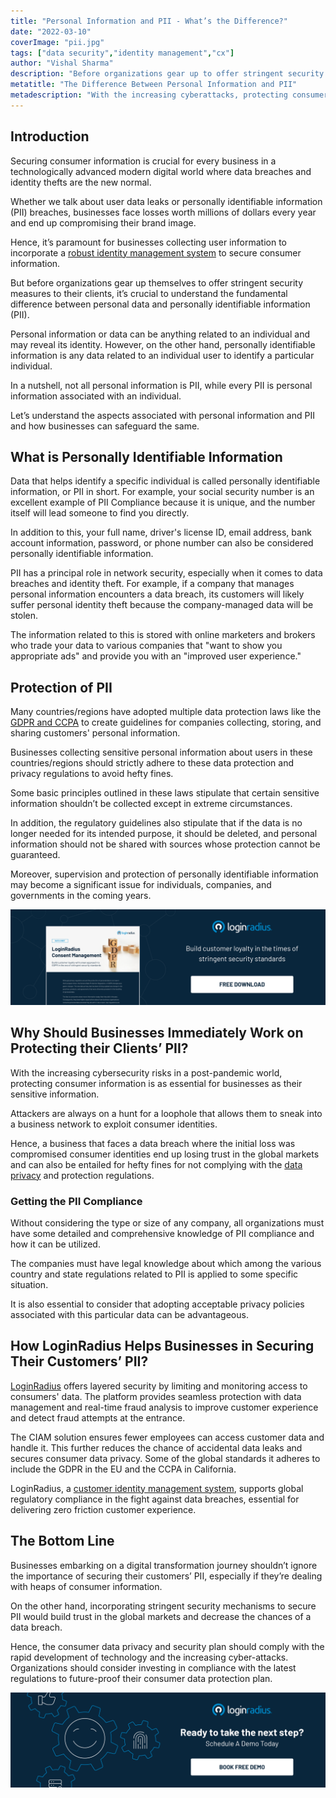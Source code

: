 ```yaml
---
title: "Personal Information and PII - What’s the Difference?"
date: "2022-03-10"
coverImage: "pii.jpg"
tags: ["data security","identity management","cx"]
author: "Vishal Sharma"
description: "Before organizations gear up to offer stringent security measures to their clients, it’s crucial to understand the fundamental difference between personal data and personally identifiable information (PII)."
metatitle: "The Difference Between Personal Information and PII"
metadescription: "With the increasing cyberattacks, protecting consumer identities is crucial. However, there is a thin line between personal information and PII. Read this blog to figure out the difference."
---
```


## Introduction

Securing consumer information is crucial for every business in a technologically advanced modern digital world where data breaches and identity thefts are the new normal. 

Whether we talk about user data leaks or personally identifiable information (PII) breaches, businesses face losses worth millions of dollars every year and end up compromising their brand image. 

Hence, it’s paramount for businesses collecting user information to incorporate a [robust identity management system](https://www.loginradius.com/b2b-identity/) to secure consumer information. 

But before organizations gear up themselves to offer stringent security measures to their clients, it’s crucial to understand the fundamental difference between personal data and personally identifiable information (PII). 

Personal information or data can be anything related to an individual and may reveal its identity. However, on the other hand, personally identifiable information is any data related to an individual user to identify a particular individual. 

In a nutshell, not all personal information is PII, while every PII is personal information associated with an individual. 

Let’s understand the aspects associated with personal information and PII and how businesses can safeguard the same. 


## What is Personally Identifiable Information

Data that helps identify a specific individual is called personally identifiable information, or PII in short. For example, your social security number is an excellent example of PII Compliance because it is unique, and the number itself will lead someone to find you directly.

In addition to this, your full name, driver's license ID, email address, bank account information, password, or phone number can also be considered personally identifiable information.

PII has a principal role in network security, especially when it comes to data breaches and identity theft. For example, if a company that manages personal information encounters a data breach, its customers will likely suffer personal identity theft because the company-managed data will be stolen.

The information related to this is stored with online marketers and brokers who trade your data to various companies that "want to show you appropriate ads" and provide you with an "improved user experience."


## Protection of PII

Many countries/regions have adopted multiple data protection laws like the [GDPR and CCPA](https://www.loginradius.com/blog/identity/ccpa-vs-gdpr-the-compliance-war/) to create guidelines for companies collecting, storing, and sharing customers' personal information. 

Businesses collecting sensitive personal information about users in these countries/regions should strictly adhere to these data protection and privacy regulations to avoid hefty fines. 

Some basic principles outlined in these laws stipulate that certain sensitive information shouldn’t be collected except in extreme circumstances.

In addition, the regulatory guidelines also stipulate that if the data is no longer needed for its intended purpose, it should be deleted, and personal information should not be shared with sources whose protection cannot be guaranteed. 

Moreover, supervision and protection of personally identifiable information may become a significant issue for individuals, companies, and governments in the coming years.

[![DS-consent-mngmnt](DS-consent-mngmnt.png)](https://www.loginradius.com/resource/loginradius-consent-management)


## Why Should Businesses Immediately Work on Protecting their Clients’ PII?

With the increasing cybersecurity risks in a post-pandemic world, protecting consumer information is as essential for businesses as their sensitive information. 

Attackers are always on a hunt for a loophole that allows them to sneak into a business network to exploit consumer identities. 

Hence, a business that faces a data breach where the initial loss was compromised consumer identities end up losing trust in the global markets and can also be entailed for hefty fines for not complying with the [data privacy](https://www.loginradius.com/blog/identity/consumer-data-privacy-security/) and protection regulations. 


### Getting the PII Compliance 

Without considering the type or size of any company, all organizations must have some detailed and comprehensive knowledge of PII compliance and how it can be utilized. 

The companies must have legal knowledge about which among the various country and state regulations related to PII is applied to some specific situation. 

It is also essential to consider that adopting acceptable privacy policies associated with this particular data can be advantageous. 


## How LoginRadius Helps Businesses in Securing Their Customers’ PII? 

[LoginRadius](https://www.loginradius.com/) offers layered security by limiting and monitoring access to consumers' data. The platform provides seamless protection with data management and real-time fraud analysis to improve customer experience and detect fraud attempts at the entrance.

The CIAM solution ensures fewer employees can access customer data and handle it. This further reduces the chance of accidental data leaks and secures consumer data privacy. Some of the global standards it adheres to include the GDPR in the EU and the CCPA in California.

LoginRadius, a [customer identity management system](https://www.loginradius.com/blog/identity/customer-identity-and-access-management/), supports global regulatory compliance in the fight against data breaches, essential for delivering zero friction customer experience.


## The Bottom Line

Businesses embarking on a digital transformation journey shouldn’t ignore the importance of securing their customers’ PII, especially if they’re dealing with heaps of consumer information. 

On the other hand, incorporating stringent security mechanisms to secure PII would build trust in the global markets and decrease the chances of a data breach. 

Hence, the consumer data privacy and security plan should comply with the rapid development of technology and the increasing cyber-attacks. Organizations should consider investing in compliance with the latest regulations to future-proof their consumer data protection plan. 



[![LoginRadius Book a Demo](../../assets/book-a-demo-loginradius.png)](https://www.loginradius.com/book-a-demo/)
